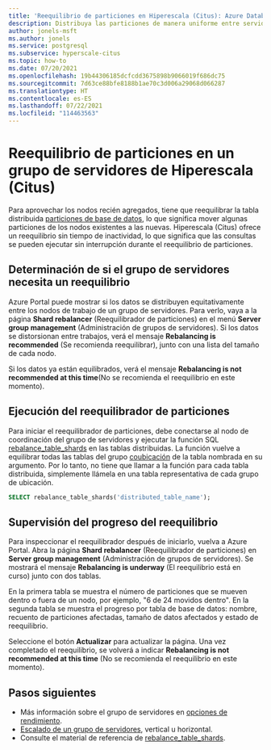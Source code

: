 ```yaml
---
title: 'Reequilibrio de particiones en Hiperescala (Citus): Azure Database for PostgreSQL'
description: Distribuya las particiones de manera uniforme entre servidores para mejorar el rendimiento.
author: jonels-msft
ms.author: jonels
ms.service: postgresql
ms.subservice: hyperscale-citus
ms.topic: how-to
ms.date: 07/20/2021
ms.openlocfilehash: 19b44306185dcfcdd3675898b9066019f686dc75
ms.sourcegitcommit: 7d63ce88bfe8188b1ae70c3d006a29068d066287
ms.translationtype: HT
ms.contentlocale: es-ES
ms.lasthandoff: 07/22/2021
ms.locfileid: "114463563"
---
```

# <a name="rebalance-shards-in-hyperscale-citus-server-group"></a>Reequilibrio de particiones en un grupo de servidores de Hiperescala (Citus)

Para aprovechar los nodos recién agregados, tiene que reequilibrar la tabla distribuida [particiones de base de datos](concepts-hyperscale-distributed-data.md#shards), lo que significa mover algunas particiones de los nodos existentes a las nuevas. Hiperescala (Citus) ofrece un reequilibrio sin tiempo de inactividad, lo que significa que las consultas se pueden ejecutar sin interrupción durante el reequilibrio de particiones.

## <a name="determine-if-the-server-group-needs-a-rebalance"></a>Determinación de si el grupo de servidores necesita un reequilibrio

Azure Portal puede mostrar si los datos se distribuyen equitativamente entre los nodos de trabajo de un grupo de servidores. Para verlo, vaya a la página **Shard rebalancer** (Reequilibrador de particiones) en el menú **Server group management** (Administración de grupos de servidores). Si los datos se distorsionan entre trabajos, verá el mensaje **Rebalancing is recommended** (Se recomienda reequilibrar), junto con una lista del tamaño de cada nodo.

Si los datos ya están equilibrados, verá el mensaje **Rebalancing is not recommended at this time**(No se recomienda el reequilibrio en este momento).

## <a name="run-the-shard-rebalancer"></a>Ejecución del reequilibrador de particiones

Para iniciar el reequilibrador de particiones, debe conectarse al nodo de coordinación del grupo de servidores y ejecutar la función SQL [rebalance_table_shards](reference-hyperscale-functions.md#rebalance_table_shards) en las tablas distribuidas. La función vuelve a equilibrar todas las tablas del grupo [coubicación](concepts-hyperscale-colocation.md) de la tabla nombrada en su argumento. Por lo tanto, no tiene que llamar a la función para cada tabla distribuida, simplemente llámela en una tabla representativa de cada grupo de ubicación.

```sql
SELECT rebalance_table_shards('distributed_table_name');
```

## <a name="monitor-rebalance-progress"></a>Supervisión del progreso del reequilibrio

Para inspeccionar el reequilibrador después de iniciarlo, vuelva a Azure Portal. Abra la página **Shard rebalancer** (Reequilibrador de particiones) en **Server group management** (Administración de grupos de servidores). Se mostrará el mensaje **Rebalancing is underway** (El reequilibrio está en curso) junto con dos tablas.

En la primera tabla se muestra el número de particiones que se mueven dentro o fuera de un nodo, por ejemplo, "6 de 24 movidos dentro". En la segunda tabla se muestra el progreso por tabla de base de datos: nombre, recuento de particiones afectadas, tamaño de datos afectados y estado de reequilibrio.

Seleccione el botón **Actualizar** para actualizar la página. Una vez completado el reequilibrio, se volverá a indicar **Rebalancing is not recommended at this time** (No se recomienda el reequilibrio en este momento).

## <a name="next-steps"></a>Pasos siguientes

- Más información sobre el grupo de servidores en [opciones de rendimiento](concepts-hyperscale-configuration-options.md).
- [Escalado de un grupo de servidores](howto-hyperscale-scale-grow.md), vertical u horizontal.
- Consulte el material de referencia de [rebalance_table_shards](reference-hyperscale-functions.md#rebalance_table_shards).
